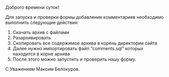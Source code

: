 Доброго времени суток!

Для запуска и проверки формы добавления комментариев необходимо выполнить следующие действия:
1) Скачать архив с файлами 
2) Разархивировать 
3) Скопировать все содержимое архива в корень директории сайта
4) Далее нужно импортировать файл  “comments.sql” которых находится в корне архива
5) После этого можно запустить и проверить нашу форму.



С Уважением
Максим Белокуров.
